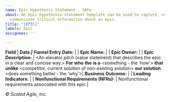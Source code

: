 ```yaml
---
name: Epic Hypothesis Statement - SAFe
about: An epic hypothesis statement template can be used to capture, organize, and
  communicate critical information about an epic.
title: "[EPIC]"
labels: Epic
assignees: ''

---
```


**Field** | **Data**
_____|_____
**Funnel Entry Date:** | <The date that the epic entered the funnel>|
**Epic Name:** | <A short name for the epic>|
**Epic Owner:** | <The name of the epic owner>|
**Epic Description:** | <An elevator pitch (value statement) that describes the epic in a clear and concise way.>
**For** <customers>
**who** <do something>
**the** <solution>
**is a** <something - the 'how'>
**that** <provides this value>
**unlike** <competitor, current solution of non-existing solution>
**our solution** <does something better - the 'why'>|
**Business Outcome:** | <The measurable benefits that the business can anticipate if the epic hypothesis is proven to be correct.>|
**Leading Indicators:** | <The early measures that will help predict the business outcome hypothesis.>|
**Nonfunctional Requirements (NFRs):** | Nonfunctional requirements associated with this epic.|

_© Scaled Agile, Inc._
